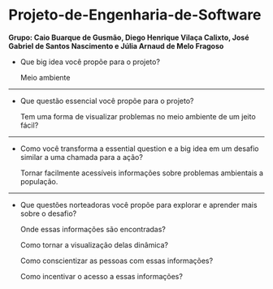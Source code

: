 # Projeto-de-Engenharia-de-Software

**Grupo: Caio Buarque de Gusmão, Diego Henrique Vilaça Calixto, José Gabriel de Santos Nascimento e Júlia Arnaud de Melo Fragoso**


- Que big idea você propõe para o projeto?

  Meio ambiente
----------------------------------------------------------------------------------------------------------------------------------
- Que questão essencial você propõe para o projeto?

  Tem uma forma de visualizar problemas no meio ambiente de um jeito fácil?
----------------------------------------------------------------------------------------------------------------------------------
- Como você transforma a essential question e a big idea em um desafio similar a uma chamada para a ação?

  Tornar facilmente acessíveis informações sobre problemas ambientais a população.
----------------------------------------------------------------------------------------------------------------------------------
- Que questões norteadoras você propõe para explorar e aprender mais sobre o desafio?

  Onde essas informações são encontradas?
  
  Como tornar a visualização delas dinâmica?
  
  Como conscientizar as pessoas com essas informações?
  
  Como incentivar o acesso a essas informações?
